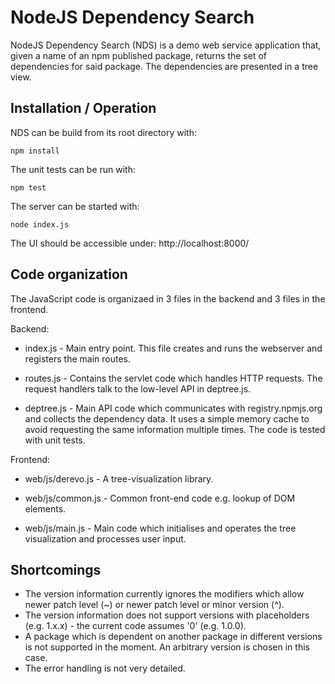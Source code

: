 ﻿NodeJS Dependency Search
========================

NodeJS Dependency Search (NDS) is a demo web service application that, given a name of an npm published package, returns the
set of dependencies for said package. The dependencies are presented in a tree view.


Installation / Operation
------------------------
NDS can be build from its root directory with:
```
npm install
```

The unit tests can be run with:
```
npm test
```

The server can be started with:
```
node index.js
```
The UI should be accessible under: http://localhost:8000/


Code organization
-----------------
The JavaScript code is organizaed in 3 files in the backend and 3 files in the frontend.

Backend:

- index.js - Main entry point. This file creates and runs the webserver and registers the main routes.

- routes.js - Contains the servlet code which handles HTTP requests. The request handlers talk to the
              low-level API in deptree.js.

- deptree.js - Main API code which communicates with registry.npmjs.org and collects the dependency data.
               It uses a simple memory cache to avoid requesting the same information multiple times.
               The code is tested with unit tests.

Frontend:

- web/js/derevo.js - A tree-visualization library.

- web/js/common.js - Common front-end code e.g. lookup of DOM elements.

- web/js/main.js - Main code which initialises and operates the tree visualization and processes user input.


Shortcomings
------------
- The version information currently ignores the modifiers which allow newer patch level (~) or newer patch level or minor version (^).
- The version information does not support versions with placeholders (e.g. 1.x.x) - the current code assumes '0' (e.g. 1.0.0).
- A package which is dependent on another package in different versions is not supported in the moment. An arbitrary version is chosen in this case.
- The error handling is not very detailed.
